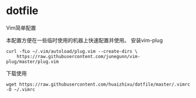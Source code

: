 # dotfile

Vim简单配置

本配置方便在一些临时使用的机器上快速配置并使用。
安装vim-plug
```
curl -fLo ~/.vim/autoload/plug.vim --create-dirs \
    https://raw.githubusercontent.com/junegunn/vim-plug/master/plug.vim
```
下载使用

```
wget https://raw.githubusercontent.com/huaizhixu/dotfile/master/.vimrc -O ~/.vimrc
```


